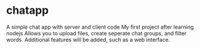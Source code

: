# chatapp
A simple chat app with server and client code
My first project after learning nodejs
Allows you to upload files, create seperate chat groups, and filter words.
Additional features will be added, such as a web interface.
